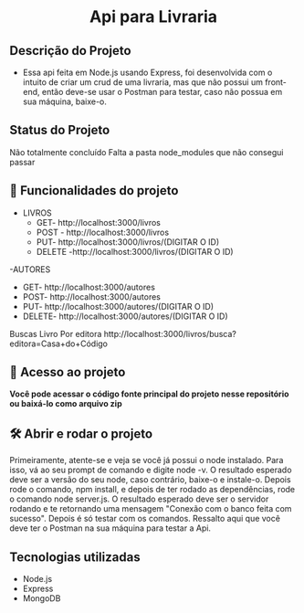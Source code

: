 <h1 align="center"><b> Api para Livraria </b></h1>

## Descrição do Projeto

- Essa api feita em Node.js usando Express, foi desenvolvida com o intuito de criar um crud de uma livraria, mas que não possui um front-end, então deve-se usar o
 Postman para testar, caso não possua em sua máquina, baixe-o.

## Status do Projeto

Não totalmente concluído
Falta a pasta node_modules que não consegui passar

## :hammer: Funcionalidades do projeto

- LIVROS
  - GET- http://localhost:3000/livros
  - POST - http://localhost:3000/livros
  - PUT- http://localhost:3000/livros/(DIGITAR O ID)
  - DELETE -http://localhost:3000/livros/(DIGITAR O ID)


-AUTORES
  - GET- http://localhost:3000/autores
  - POST- http://localhost:3000/autores
  - PUT- http://localhost:3000/autores/(DIGITAR O ID)
  - DELETE- http://localhost:3000/autores/(DIGITAR O ID)

Buscas Livro Por editora
  http://localhost:3000/livros/busca?editora=Casa+do+Código
      
      
## 📁 Acesso ao projeto

**Você pode acessar o código fonte principal do projeto nesse repositório ou baixá-lo como arquivo zip**

## 🛠️ Abrir e rodar o projeto

Primeiramente, atente-se e veja se você já possui o node instalado. Para isso, vá ao seu prompt de comando e digite node -v. O resultado esperado deve ser a versão 
 do seu node, caso contrário, baixe-o e instale-o. 
  Depois rode o comando, npm install, e depois de ter rodado as dependências, rode o comando node server.js. O resultado esperado deve ser o servidor rodando e te
  retornando uma mensagem "Conexão com o banco feita com sucesso". Depois é só testar com os comandos. Ressalto aqui que você deve ter o Postman na sua máquina para testar a
  Api. 


## Tecnologias utilizadas
  - Node.js
  - Express
  - MongoDB
